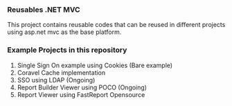 ### Reusables .NET MVC

This project contains reusable codes that can be reused in different projects using asp.net mvc as the base platform.
   
### Example Projects in this repository 
1. Single Sign On example using Cookies (Bare example)
2. Coravel Cache implementation
3. SSO using LDAP (Ongoing)
4. Report Builder Viewer using POCO (Ongoing)
5. Report Viewer using FastReport Opensource
 

    
